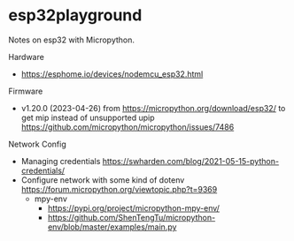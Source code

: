 # esp32playground

Notes on esp32 with Micropython.

Hardware
- https://esphome.io/devices/nodemcu_esp32.html

Firmware
- v1.20.0 (2023-04-26) from https://micropython.org/download/esp32/
  to get mip instead of unsupported upip https://github.com/micropython/micropython/issues/7486

Network Config
- Managing credentials https://swharden.com/blog/2021-05-15-python-credentials/
- Configure network with some kind of dotenv https://forum.micropython.org/viewtopic.php?t=9369
  - mpy-env
    - https://pypi.org/project/micropython-mpy-env/
    - https://github.com/ShenTengTu/micropython-env/blob/master/examples/main.py

